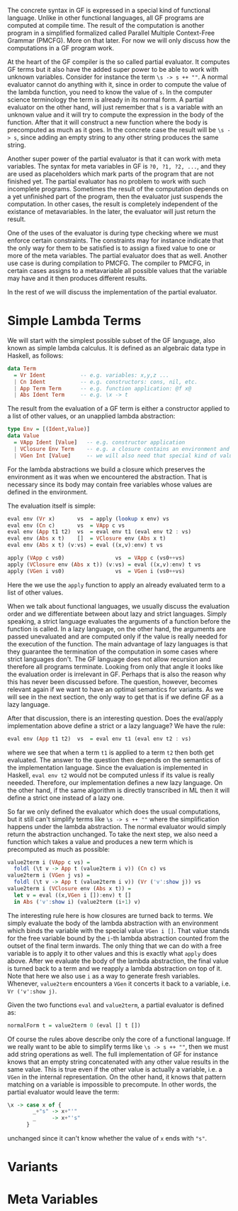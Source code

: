 The concrete syntax in GF is expressed in a special kind of functional language. Unlike in other functional languages, all GF programs are computed at compile time. The result of the computation is another program in a simplified formalized called Parallel Multiple Context-Free Grammar (PMCFG). More on that later. For now we will only discuss how the computations in a GF program work.

At the heart of the GF compiler is the so called partial evaluator. It computes GF terms but it also have the added super power to be able to work with unknown variables. Consider for instance the term ``\s -> s ++ ""``. A normal evaluator cannot do anything with it, since in order to compute the value of the lambda function, you need to know the value of ``s``. In the computer science terminology the term is already in its normal form. A partial evaluator on the other hand, will just remember that ``s`` is a variable with an unknown value and it will try to compute the expression in the body of the function. After that it will construct a new function where the body is precomputed as much as it goes. In the concrete case the result will be ``\s -> s``, since adding an empty string to any other string produces the same string.

Another super power of the partial evaluator is that it can work with meta variables. The syntax for meta variables in GF is ``?0, ?1, ?2, ...``, and they are used as placeholders which mark parts of the program that are not finished yet. The partial evaluator has no problem to work with such incomplete programs. Sometimes the result of the computation depends on a yet unfinished part of the program, then the evaluator just suspends the computation. In other cases, the result is completely independent of the existance of metavariables. In the later, the evaluator will just return the result.

One of the uses of the evaluator is during type checking where we must enforce certain constraints. The constraints may for instance indicate that the only way for them to be satisfied is to assign a fixed value to one or more of the meta variables. The partial evaluator does that as well. Another use case is during compilation to PMCFG. The compiler to PMCFG, in certain cases assigns to a metavariable all possible values that the variable may have and it then produces different results.

In the rest of we will discuss the implementation of the partial evaluator.

# Simple Lambda Terms

We will start with the simplest possible subset of the GF language, also known as simple lambda calculus. It is defined as an algebraic data type in Haskell, as follows:
```Haskell
data Term
  = Vr Ident           -- e.g. variables: x,y,z ...
  | Cn Ident           -- e.g. constructors: cons, nil, etc.
  | App Term Term      -- e.g. function application: @f x@
  | Abs Ident Term     -- e.g. \x -> t
```
The result from the evaluation of a GF term is either a constructor applied to a list of other values, or an unapplied lambda abstraction:
```Haskell
type Env = [(Ident,Value)]
data Value
  = VApp Ident [Value]   -- e.g. constructor application
  | VClosure Env Term    -- e.g. a closure contains an environment and the term for a lambda abstraction
  | VGen Int [Value]     -- we will also need that special kind of value for the partial evaluator
```
For the lambda abstractions we build a closure which preserves the environment as it was when we encountered the abstraction. That is necessary since its body may contain free variables whose values are defined in the environment.

The evaluation itself is simple:
```Haskell
eval env (Vr x)       vs  = apply (lookup x env) vs
eval env (Cn c)       vs  = VApp c vs
eval env (App t1 t2)  vs  = eval env t1 (eval env t2 : vs)
eval env (Abs x t)    []  = VClosure env (Abs x t)
eval env (Abs x t) (v:vs) = eval ((x,v):env) t vs

apply (VApp c vs0)                vs  = VApp c (vs0++vs)
apply (VClosure env (Abs x t)) (v:vs) = eval ((x,v):env) t vs
apply (VGen i vs0)                vs  = VGen i (vs0++vs)
```
Here the we use the `apply` function to apply an already evaluated term to a list of other values.

When we talk about functional languages, we usually discuss the evaluation order and we differentiate between about lazy and strict languages. Simply speaking, a strict language evaluates the arguments of a function before the function is called. In a lazy language, on the other hand, the arguments are passed unevaluated and are computed only if the value is really needed for the execution of the function. The main advantage of lazy languages is that they guarantee the termination of the computation in some cases where strict languages don't. The GF language does not allow recursion and therefore all programs terminate. Looking from only that angle it looks like the evaluation order is irrelevant in GF. Perhaps that is also the reason why this has never been discussed before. The question, however, becomes relevant again if we want to have an optimal semantics for variants. As we will see in the next section, the only way to get that is if we define GF as a lazy language.

After that discussion, there is an interesting question. Does the eval/apply implementation above define a strict or a lazy language? We have the rule:
```Haskell
eval env (App t1 t2)  vs  = eval env t1 (eval env t2 : vs)
```
where we see that when a term `t1` is applied to a term `t2` then both get evaluated. The answer to the question then depends on the semantics of the implementation language. Since the evaluation is implemented in Haskell, `eval env t2` would not be computed unless if its value is really neeeded. Therefore, our implementation defines a new lazy language. On the other hand, if the same algorithm is directly transcribed in ML then it will define a strict one instead of a lazy one.

So far we only defined the evaluator which does the usual computations, but it still can't simplify terms like ``\s -> s ++ ""`` where the simplification happens under the lambda abstraction. The normal evaluator would simply return the abstraction unchanged. To take the next step, we also need a function which takes a value and produces a new term which is precomputed as much as possible:
```Haskell
value2term i (VApp c vs) =
  foldl (\t v -> App t (value2term i v)) (Cn c) vs
value2term i (VGen j vs) =
  foldl (\t v -> App t (value2term i v)) (Vr ('v':show j)) vs
value2term i (VClosure env (Abs x t)) =
  let v = eval ((x,VGen i []):env) t []
  in Abs ('v':show i) (value2term (i+1) v)
```
The interesting rule here is how closures are turned back to terms. We simply evaluate the body of the lambda abstraction with an environment which binds the variable with the special value `VGen i []`. That value stands for the free variable bound by the `i`-th lambda abstraction counted from the outset of the final term inwards. The only thing that we can do with a free variable is to apply it to other values and this is exactly what `apply` does above. After we evaluate the body of the lambda abstraction, the final value is turned back to a term and we reapply a lambda abstraction on top of it. Note that here we also use `i` as a way to generate fresh variables. Whenever, `value2term` encounters a `VGen` it concerts it back to a variable, i.e. `Vr ('v':show j)`.

Given the two functions `eval` and `value2term`, a partial evaluator is defined as:
```Haskell
normalForm t = value2term 0 (eval [] t [])
```

Of course the rules above describe only the core of a functional language. If we really want to be able to simplify terms like ``\s -> s ++ ""``, then we must
add string operations as well. The full implementation of GF for instance knows that an empty string concatenated with any other value results in the same value. This is true even if the other value is actually a variable, i.e. a `VGen` in the internal representation. On the other hand, it knows that pattern matching on a variable is impossible to precompute. In other words, the partial evaluator would leave the term:
```Haskell
\x -> case x of {
        _+"s" -> x+"'"
        _     -> x+"'s"
      }
```
unchanged since it can't know whether the value of `x` ends with `"s"`.

# Variants

# Meta Variables
